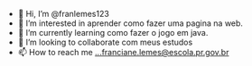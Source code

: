 - 👋 Hi, I’m @franlemes123
- 👀 I’m interested in aprender como fazer uma pagina na web. 
- 🌱 I’m currently learning como fazer o jogo em java.
- 💞️ I’m looking to collaborate  com meus estudos
- 📫 How to reach me ...franciane.lemes@escola.pr.gov.br

<!---
franlemes123/franlemes123 is a ✨ special ✨ repository because its `README.md` (this file) appears on your GitHub profile.
You can click the Preview link to take a look at your changes.
--->
